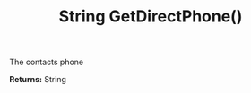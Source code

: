 ﻿---
uid: crmscript_ref_NSContact_GetDirectPhone
title: String GetDirectPhone()
intellisense: NSContact.GetDirectPhone
keywords: NSContact, GetDirectPhone
so.topic: reference
---

The contacts phone

**Returns:** String


